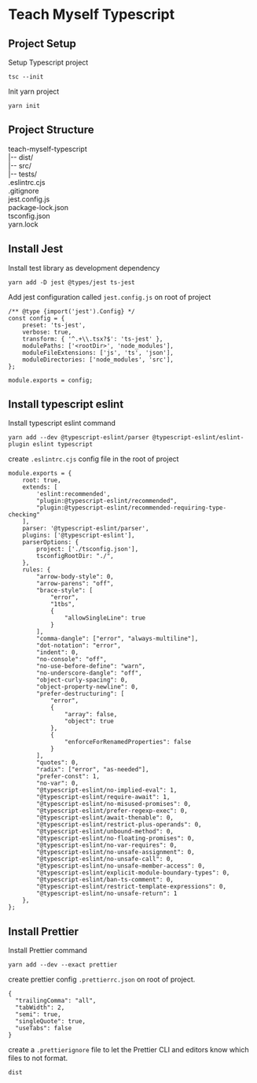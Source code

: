 # Teach Myself Typescript

## Project Setup

Setup Typescript project

```
tsc --init
```

Init yarn project

```
yarn init
```

## Project Structure

teach-myself-typescript\
|-- dist/\
|-- src/\
|-- tests/\
.eslintrc.cjs\
.gitignore\
jest.config.js\
package-lock.json\
tsconfig.json\
yarn.lock

## Install Jest

Install test library as development dependency

```
yarn add -D jest @types/jest ts-jest
```

Add jest configuration called `jest.config.js` on root of project

```
/** @type {import('jest').Config} */
const config = {
    preset: 'ts-jest',
    verbose: true,
    transform: { '^.+\\.tsx?$': 'ts-jest' },
    modulePaths: ['<rootDir>', 'node_modules'],
    moduleFileExtensions: ['js', 'ts', 'json'],
    moduleDirectories: ['node_modules', 'src'],
};

module.exports = config;
```

## Install typescript eslint

Install typescript eslint command

```
yarn add --dev @typescript-eslint/parser @typescript-eslint/eslint-plugin eslint typescript
```

create `.eslintrc.cjs` config file in the root of project

```
module.exports = {
    root: true,
    extends: [
        'eslint:recommended',
        "plugin:@typescript-eslint/recommended",
        "plugin:@typescript-eslint/recommended-requiring-type-checking"
    ],
    parser: '@typescript-eslint/parser',
    plugins: ['@typescript-eslint'],
    parserOptions: {
        project: ['./tsconfig.json'],
        tsconfigRootDir: "./",
    },
    rules: {
        "arrow-body-style": 0,
        "arrow-parens": "off",
        "brace-style": [
            "error",
            "1tbs",
            {
                "allowSingleLine": true
            }
        ],
        "comma-dangle": ["error", "always-multiline"],
        "dot-notation": "error",
        "indent": 0,
        "no-console": "off",
        "no-use-before-define": "warn",
        "no-underscore-dangle": "off",
        "object-curly-spacing": 0,
        "object-property-newline": 0,
        "prefer-destructuring": [
            "error",
            {
                "array": false,
                "object": true
            },
            {
                "enforceForRenamedProperties": false
            }
        ],
        "quotes": 0,
        "radix": ["error", "as-needed"],
        "prefer-const": 1,
        "no-var": 0,
        "@typescript-eslint/no-implied-eval": 1,
        "@typescript-eslint/require-await": 1,
        "@typescript-eslint/no-misused-promises": 0,
        "@typescript-eslint/prefer-regexp-exec": 0,
        "@typescript-eslint/await-thenable": 0,
        "@typescript-eslint/restrict-plus-operands": 0,
        "@typescript-eslint/unbound-method": 0,
        "@typescript-eslint/no-floating-promises": 0,
        "@typescript-eslint/no-var-requires": 0,
        "@typescript-eslint/no-unsafe-assignment": 0,
        "@typescript-eslint/no-unsafe-call": 0,
        "@typescript-eslint/no-unsafe-member-access": 0,
        "@typescript-eslint/explicit-module-boundary-types": 0,
        "@typescript-eslint/ban-ts-comment": 0,
        "@typescript-eslint/restrict-template-expressions": 0,
        "@typescript-eslint/no-unsafe-return": 1
    },
};
```

## Install Prettier
Install Prettier command
```
yarn add --dev --exact prettier
```

create prettier config `.prettierrc.json` on root of project.
```
{
  "trailingComma": "all",
  "tabWidth": 2,
  "semi": true,
  "singleQuote": true,
  "useTabs": false
}
```

create a `.prettierignore` file to let the Prettier CLI and editors know which files to not format.
```
dist
```